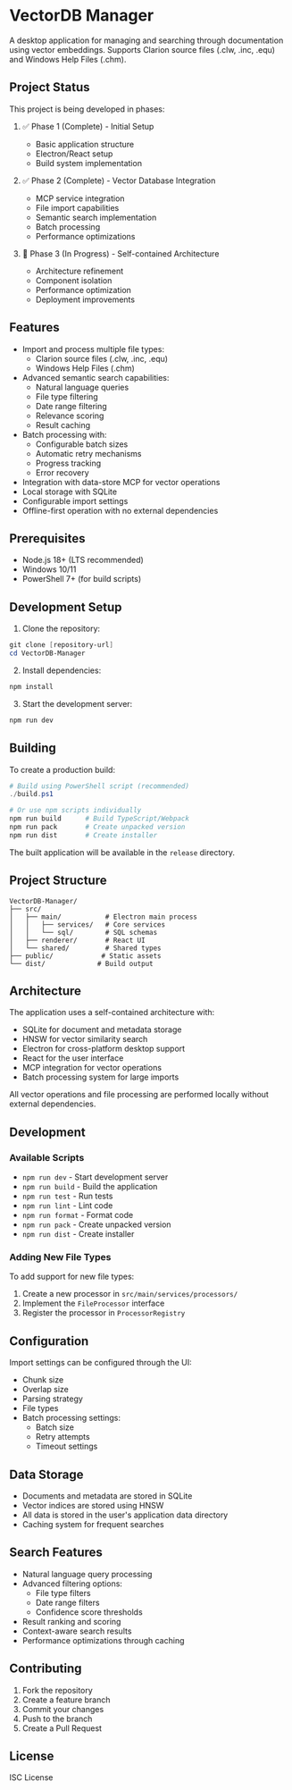 # VectorDB Manager

A desktop application for managing and searching through documentation using vector embeddings. Supports Clarion source files (.clw, .inc, .equ) and Windows Help Files (.chm).

## Project Status

This project is being developed in phases:

1. ✅ Phase 1 (Complete) - Initial Setup
   - Basic application structure
   - Electron/React setup
   - Build system implementation

2. ✅ Phase 2 (Complete) - Vector Database Integration
   - MCP service integration
   - File import capabilities
   - Semantic search implementation
   - Batch processing
   - Performance optimizations

3. 🚧 Phase 3 (In Progress) - Self-contained Architecture
   - Architecture refinement
   - Component isolation
   - Performance optimization
   - Deployment improvements

## Features

- Import and process multiple file types:
  - Clarion source files (.clw, .inc, .equ)
  - Windows Help Files (.chm)
- Advanced semantic search capabilities:
  - Natural language queries
  - File type filtering
  - Date range filtering
  - Relevance scoring
  - Result caching
- Batch processing with:
  - Configurable batch sizes
  - Automatic retry mechanisms
  - Progress tracking
  - Error recovery
- Integration with data-store MCP for vector operations
- Local storage with SQLite
- Configurable import settings
- Offline-first operation with no external dependencies

## Prerequisites

- Node.js 18+ (LTS recommended)
- Windows 10/11
- PowerShell 7+ (for build scripts)

## Development Setup

1. Clone the repository:
```powershell
git clone [repository-url]
cd VectorDB-Manager
```

2. Install dependencies:
```powershell
npm install
```

3. Start the development server:
```powershell
npm run dev
```

## Building

To create a production build:

```powershell
# Build using PowerShell script (recommended)
./build.ps1

# Or use npm scripts individually
npm run build      # Build TypeScript/Webpack
npm run pack       # Create unpacked version
npm run dist       # Create installer
```

The built application will be available in the `release` directory.

## Project Structure

```
VectorDB-Manager/
├── src/
│   ├── main/           # Electron main process
│   │   ├── services/   # Core services
│   │   └── sql/        # SQL schemas
│   ├── renderer/       # React UI
│   └── shared/         # Shared types
├── public/            # Static assets
└── dist/             # Build output
```

## Architecture

The application uses a self-contained architecture with:

- SQLite for document and metadata storage
- HNSW for vector similarity search
- Electron for cross-platform desktop support
- React for the user interface
- MCP integration for vector operations
- Batch processing system for large imports

All vector operations and file processing are performed locally without external dependencies.

## Development

### Available Scripts

- `npm run dev` - Start development server
- `npm run build` - Build the application
- `npm run test` - Run tests
- `npm run lint` - Lint code
- `npm run format` - Format code
- `npm run pack` - Create unpacked version
- `npm run dist` - Create installer

### Adding New File Types

To add support for new file types:

1. Create a new processor in `src/main/services/processors/`
2. Implement the `FileProcessor` interface
3. Register the processor in `ProcessorRegistry`

## Configuration

Import settings can be configured through the UI:

- Chunk size
- Overlap size
- Parsing strategy
- File types
- Batch processing settings:
  - Batch size
  - Retry attempts
  - Timeout settings

## Data Storage

- Documents and metadata are stored in SQLite
- Vector indices are stored using HNSW
- All data is stored in the user's application data directory
- Caching system for frequent searches

## Search Features

- Natural language query processing
- Advanced filtering options:
  - File type filters
  - Date range filters
  - Confidence score thresholds
- Result ranking and scoring
- Context-aware search results
- Performance optimizations through caching

## Contributing

1. Fork the repository
2. Create a feature branch
3. Commit your changes
4. Push to the branch
5. Create a Pull Request

## License

ISC License